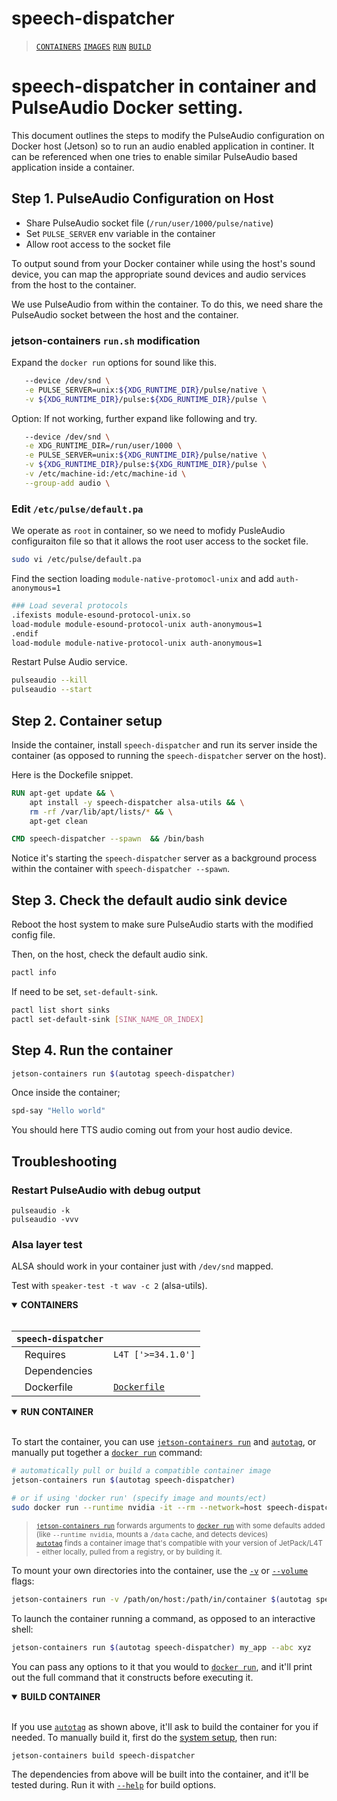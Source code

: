 # speech-dispatcher

> [`CONTAINERS`](#user-content-containers) [`IMAGES`](#user-content-images) [`RUN`](#user-content-run) [`BUILD`](#user-content-build)

# speech-dispatcher in container and PulseAudio Docker setting.

This document outlines the steps to modify the PulseAudio configuration on Docker host (Jetson) so to run an audio enabled application in continer.
It can be referenced when one tries to enable similar PulseAudio based application inside a container.

## Step 1. PulseAudio Configuration on Host

- Share PulseAudio socket file (`/run/user/1000/pulse/native`)
- Set `PULSE_SERVER` env variable in the container
- Allow root access to the socket file

To output sound from your Docker container while using the host's sound device, you can map the appropriate sound devices and audio services from the host to the container. 

We use PulseAudio from within the container. To do this, we need share the PulseAudio socket between the host and the container.

### jetson-containers `run.sh` modification

Expand the `docker run` options for sound like this.

```bash
   --device /dev/snd \
   -e PULSE_SERVER=unix:${XDG_RUNTIME_DIR}/pulse/native \
   -v ${XDG_RUNTIME_DIR}/pulse:${XDG_RUNTIME_DIR}/pulse \
```

Option: If not working, further expand like following and try.

```bash
   --device /dev/snd \
   -e XDG_RUNTIME_DIR=/run/user/1000 \
   -e PULSE_SERVER=unix:${XDG_RUNTIME_DIR}/pulse/native \
   -v ${XDG_RUNTIME_DIR}/pulse:${XDG_RUNTIME_DIR}/pulse \
   -v /etc/machine-id:/etc/machine-id \
   --group-add audio \
```

### Edit ``/etc/pulse/default.pa``

We operate as `root` in container, so we need to mofidy PusleAudio configuraiton file so that it allows the root user access to the socket file.

```bash
sudo vi /etc/pulse/default.pa
```

Find the section loading `module-native-protomocl-unix` and add `auth-anonymous=1` 

```bash
### Load several protocols
.ifexists module-esound-protocol-unix.so
load-module module-esound-protocol-unix auth-anonymous=1
.endif
load-module module-native-protocol-unix auth-anonymous=1
```

Restart Pulse Audio service.

```bash
pulseaudio --kill
pulseaudio --start
```

## Step 2. Container setup

Inside the container, install `speech-dispatcher` and run its server inside the container (as opposed to running the `speech-dispatcher` server on the host).

Here is the Dockefile snippet.

```dockerfile
RUN apt-get update && \
    apt install -y speech-dispatcher alsa-utils && \
    rm -rf /var/lib/apt/lists/* && \
    apt-get clean

CMD speech-dispatcher --spawn  && /bin/bash
```

Notice it's starting the `speech-dispatcher` server as a background process within the container with `speech-dispatcher --spawn`.

## Step 3. Check the default audio sink device

Reboot the host system to make sure PulseAudio starts with the modified config file.

Then, on the host, check the default audio sink.

```bash
pactl info

```

If need to be set, `set-default-sink`.

```bash
pactl list short sinks
pactl set-default-sink [SINK_NAME_OR_INDEX]
```

## Step 4. Run the container

```bash
jetson-containers run $(autotag speech-dispatcher)
```

Once inside the container;

```bash
spd-say "Hello world"
```

You should here TTS audio coming out from your host audio device.

## Troubleshooting

### Restart PulseAudio with debug output

```
pulseaudio -k
pulseaudio -vvv
```

### Alsa layer test

ALSA should work in your container just with `/dev/snd` mapped.

Test with `speaker-test -t wav -c 2` (alsa-utils).
<details open>
<summary><b><a id="containers">CONTAINERS</a></b></summary>
<br>

| **`speech-dispatcher`** | |
| :-- | :-- |
| &nbsp;&nbsp;&nbsp;Requires | `L4T ['>=34.1.0']` |
| &nbsp;&nbsp;&nbsp;Dependencies |  |
| &nbsp;&nbsp;&nbsp;Dockerfile | [`Dockerfile`](Dockerfile) |

</details>

<details open>
<summary><b><a id="run">RUN CONTAINER</a></b></summary>
<br>

To start the container, you can use [`jetson-containers run`](/docs/run.md) and [`autotag`](/docs/run.md#autotag), or manually put together a [`docker run`](https://docs.docker.com/engine/reference/commandline/run/) command:
```bash
# automatically pull or build a compatible container image
jetson-containers run $(autotag speech-dispatcher)

# or if using 'docker run' (specify image and mounts/ect)
sudo docker run --runtime nvidia -it --rm --network=host speech-dispatcher:36.4.0

```
> <sup>[`jetson-containers run`](/docs/run.md) forwards arguments to [`docker run`](https://docs.docker.com/engine/reference/commandline/run/) with some defaults added (like `--runtime nvidia`, mounts a `/data` cache, and detects devices)</sup><br>
> <sup>[`autotag`](/docs/run.md#autotag) finds a container image that's compatible with your version of JetPack/L4T - either locally, pulled from a registry, or by building it.</sup>

To mount your own directories into the container, use the [`-v`](https://docs.docker.com/engine/reference/commandline/run/#volume) or [`--volume`](https://docs.docker.com/engine/reference/commandline/run/#volume) flags:
```bash
jetson-containers run -v /path/on/host:/path/in/container $(autotag speech-dispatcher)
```
To launch the container running a command, as opposed to an interactive shell:
```bash
jetson-containers run $(autotag speech-dispatcher) my_app --abc xyz
```
You can pass any options to it that you would to [`docker run`](https://docs.docker.com/engine/reference/commandline/run/), and it'll print out the full command that it constructs before executing it.
</details>
<details open>
<summary><b><a id="build">BUILD CONTAINER</b></summary>
<br>

If you use [`autotag`](/docs/run.md#autotag) as shown above, it'll ask to build the container for you if needed.  To manually build it, first do the [system setup](/docs/setup.md), then run:
```bash
jetson-containers build speech-dispatcher
```
The dependencies from above will be built into the container, and it'll be tested during.  Run it with [`--help`](/jetson_containers/build.py) for build options.
</details>
